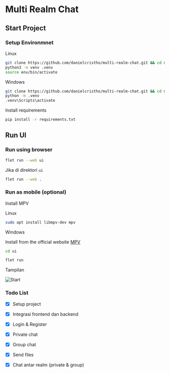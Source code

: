 # Multi Realm Chat

## Start Project

### Setup Environmnet

Linux

```bash
git clone https://github.com/danielcristho/multi-realm-chat.git && cd multi-realm-chat
python3 -m venv .venv
source env/bin/activate
```

Windows

```bash
git clone https://github.com/danielcristho/multi-realm-chat.git && cd multi-realm-chat
python -m .venv
.venv\Scripts\activate
```

Install requirements

```bash
pip install -r requirements.txt
```

## Run UI

### Run using browser

```bash
flet run --web ui
```

Jika di direktori `ui`

```bash
flet run --web .
```

### Run as mobile (optional)

Install MPV

Linux

```bash
sudo apt install libmpv-dev mpv
```

Windows

Install from the official website [MPV](https://mpv.io)

```bash
cd ui
```

```bash
flet run
```

Tampilan

![Start](ui/assets/start.png)

### Todo List

- [x] Setup project

- [x] Integrasi frontend dan backend

- [x] Login & Register

- [X] Private chat

- [X] Group chat

- [X] Send files

- [X] Chat antar realm (private & group)